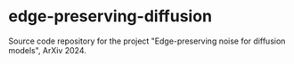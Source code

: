 # edge-preserving-diffusion
Source code repository for the project "Edge-preserving noise for diffusion models", ArXiv 2024.
